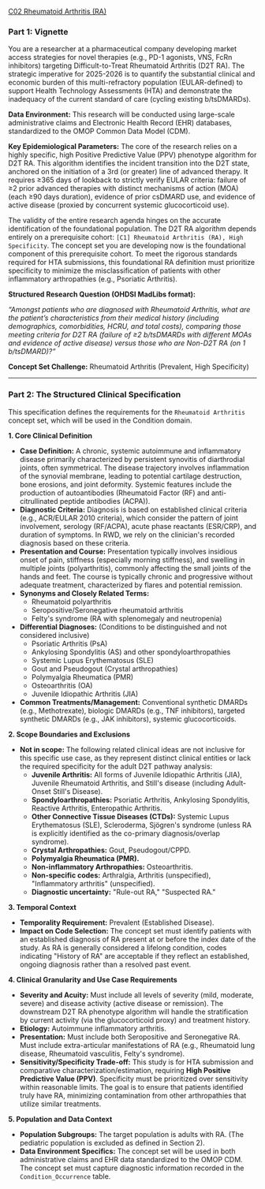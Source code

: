 [C02 Rheumatoid Arthritis (RA)](https://github.com/ohdsi-studies/MindMeetsMachines/tree/main/C02)

### Part 1: Vignette

You are a researcher at a pharmaceutical company developing market access strategies for novel therapies (e.g., PD-1 agonists, VNS, FcRn inhibitors) targeting Difficult-to-Treat Rheumatoid Arthritis (D2T RA). The strategic imperative for 2025-2026 is to quantify the substantial clinical and economic burden of this multi-refractory population (EULAR-defined) to support Health Technology Assessments (HTA) and demonstrate the inadequacy of the current standard of care (cycling existing b/tsDMARDs).

**Data Environment:** This research will be conducted using large-scale administrative claims and Electronic Health Record (EHR) databases, standardized to the OMOP Common Data Model (CDM).

**Key Epidemiological Parameters:** The core of the research relies on a highly specific, high Positive Predictive Value (PPV) phenotype algorithm for D2T RA. This algorithm identifies the incident transition into the D2T state, anchored on the initiation of a 3rd (or greater) line of advanced therapy. It requires ≥365 days of lookback to strictly verify EULAR criteria: failure of ≥2 prior advanced therapies with distinct mechanisms of action (MOA) (each ≥90 days duration), evidence of prior csDMARD use, and evidence of active disease (proxied by concurrent systemic glucocorticoid use).

The validity of the entire research agenda hinges on the accurate identification of the foundational population. The D2T RA algorithm depends entirely on a prerequisite cohort: `[C1] Rheumatoid Arthritis (RA), High Specificity`. The concept set you are developing now is the foundational component of this prerequisite cohort. To meet the rigorous standards required for HTA submissions, this foundational RA definition must prioritize specificity to minimize the misclassification of patients with other inflammatory arthropathies (e.g., Psoriatic Arthritis).

**Structured Research Question (OHDSI MadLibs format):** 

*“Amongst patients who are diagnosed with Rheumatoid Arthritis, what are the patient’s characteristics from their medical history (including demographics, comorbidities, HCRU, and total costs), comparing those meeting criteria for D2T RA (failure of ≥2 b/tsDMARDs with different MOAs and evidence of active disease) versus those who are Non-D2T RA (on 1 b/tsDMARD)?”*

**Concept Set Challenge:** Rheumatoid Arthritis (Prevalent, High Specificity)

---

### Part 2: The Structured Clinical Specification

This specification defines the requirements for the `Rheumatoid Arthritis` concept set, which will be used in the Condition domain.

**1\. Core Clinical Definition**

* **Case Definition:** A chronic, systemic autoimmune and inflammatory disease primarily characterized by persistent synovitis of diarthrodial joints, often symmetrical. The disease trajectory involves inflammation of the synovial membrane, leading to potential cartilage destruction, bone erosions, and joint deformity. Systemic features include the production of autoantibodies (Rheumatoid Factor (RF) and anti-citrullinated peptide antibodies (ACPA)).  
* **Diagnostic Criteria:** Diagnosis is based on established clinical criteria (e.g., ACR/EULAR 2010 criteria), which consider the pattern of joint involvement, serology (RF/ACPA), acute phase reactants (ESR/CRP), and duration of symptoms. In RWD, we rely on the clinician's recorded diagnosis based on these criteria.  
* **Presentation and Course:** Presentation typically involves insidious onset of pain, stiffness (especially morning stiffness), and swelling in multiple joints (polyarthritis), commonly affecting the small joints of the hands and feet. The course is typically chronic and progressive without adequate treatment, characterized by flares and potential remission.  
* **Synonyms and Closely Related Terms:**  
  * Rheumatoid polyarthritis  
  * Seropositive/Seronegative rheumatoid arthritis  
  * Felty's syndrome (RA with splenomegaly and neutropenia)  
* **Differential Diagnoses:** (Conditions to be distinguished and not considered inclusive)  
  * Psoriatic Arthritis (PsA)  
  * Ankylosing Spondylitis (AS) and other spondyloarthropathies  
  * Systemic Lupus Erythematosus (SLE)  
  * Gout and Pseudogout (Crystal arthropathies)  
  * Polymyalgia Rheumatica (PMR)  
  * Osteoarthritis (OA)  
  * Juvenile Idiopathic Arthritis (JIA)  
* **Common Treatments/Management:** Conventional synthetic DMARDs (e.g., Methotrexate), biologic DMARDs (e.g., TNF inhibitors), targeted synthetic DMARDs (e.g., JAK inhibitors), systemic glucocorticoids.

**2\. Scope Boundaries and Exclusions**

* **Not in scope:** The following related clinical ideas are not inclusive for this specific use case, as they represent distinct clinical entities or lack the required specificity for the adult D2T pathway analysis:  
  * **Juvenile Arthritis:** All forms of Juvenile Idiopathic Arthritis (JIA), Juvenile Rheumatoid Arthritis, and Still's disease (including Adult-Onset Still's Disease).  
  * **Spondyloarthropathies:** Psoriatic Arthritis, Ankylosing Spondylitis, Reactive Arthritis, Enteropathic Arthritis.  
  * **Other Connective Tissue Diseases (CTDs):** Systemic Lupus Erythematosus (SLE), Scleroderma, Sjögren's syndrome (unless RA is explicitly identified as the co-primary diagnosis/overlap syndrome).  
  * **Crystal Arthropathies:** Gout, Pseudogout/CPPD.  
  * **Polymyalgia Rheumatica (PMR).**  
  * **Non-inflammatory Arthropathies:** Osteoarthritis.  
  * **Non-specific codes:** Arthralgia, Arthritis (unspecified), "Inflammatory arthritis" (unspecified).  
  * **Diagnostic uncertainty:** "Rule-out RA," "Suspected RA."

**3\. Temporal Context**

* **Temporality Requirement:** Prevalent (Established Disease).  
* **Impact on Code Selection:** The concept set must identify patients with an established diagnosis of RA present at or before the index date of the study. As RA is generally considered a lifelong condition, codes indicating "History of RA" are acceptable if they reflect an established, ongoing diagnosis rather than a resolved past event.

**4\. Clinical Granularity and Use Case Requirements**

* **Severity and Acuity:** Must include all levels of severity (mild, moderate, severe) and disease activity (active disease or remission). The downstream D2T RA phenotype algorithm will handle the stratification by current activity (via the glucocorticoid proxy) and treatment history.  
* **Etiology:** Autoimmune inflammatory arthritis.  
* **Presentation:** Must include both Seropositive and Seronegative RA. Must include extra-articular manifestations of RA (e.g., Rheumatoid lung disease, Rheumatoid vasculitis, Felty's syndrome).  
* **Sensitivity/Specificity Trade-off:** This study is for HTA submission and comparative characterization/estimation, requiring **High Positive Predictive Value (PPV)**. Specificity must be prioritized over sensitivity within reasonable limits. The goal is to ensure that patients identified truly have RA, minimizing contamination from other arthropathies that utilize similar treatments.

**5\. Population and Data Context**

* **Population Subgroups:** The target population is adults with RA. (The pediatric population is excluded as defined in Section 2).  
* **Data Environment Specifics:** The concept set will be used in both administrative claims and EHR data standardized to the OMOP CDM. The concept set must capture diagnostic information recorded in the `Condition_Occurrence` table.

